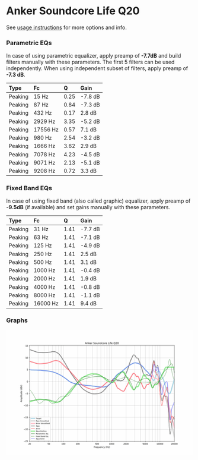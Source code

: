 # Anker Soundcore Life Q20
See [usage instructions](https://github.com/jaakkopasanen/AutoEq#usage) for more options and info.

### Parametric EQs
In case of using parametric equalizer, apply preamp of **-7.7dB** and build filters manually
with these parameters. The first 5 filters can be used independently.
When using independent subset of filters, apply preamp of **-7.3 dB**.

| Type    | Fc       |    Q | Gain    |
|:--------|:---------|:-----|:--------|
| Peaking | 15 Hz    | 0.25 | -7.8 dB |
| Peaking | 87 Hz    | 0.84 | -7.3 dB |
| Peaking | 432 Hz   | 0.17 | 2.8 dB  |
| Peaking | 2929 Hz  | 3.35 | -5.2 dB |
| Peaking | 17556 Hz | 0.57 | 7.1 dB  |
| Peaking | 980 Hz   | 2.54 | -3.2 dB |
| Peaking | 1666 Hz  | 3.62 | 2.9 dB  |
| Peaking | 7078 Hz  | 4.23 | -4.5 dB |
| Peaking | 9071 Hz  | 2.13 | -5.1 dB |
| Peaking | 9208 Hz  | 0.72 | 3.3 dB  |

### Fixed Band EQs
In case of using fixed band (also called graphic) equalizer, apply preamp of **-9.5dB**
(if available) and set gains manually with these parameters.

| Type    | Fc       |    Q | Gain    |
|:--------|:---------|:-----|:--------|
| Peaking | 31 Hz    | 1.41 | -7.7 dB |
| Peaking | 63 Hz    | 1.41 | -7.1 dB |
| Peaking | 125 Hz   | 1.41 | -4.9 dB |
| Peaking | 250 Hz   | 1.41 | 2.5 dB  |
| Peaking | 500 Hz   | 1.41 | 3.1 dB  |
| Peaking | 1000 Hz  | 1.41 | -0.4 dB |
| Peaking | 2000 Hz  | 1.41 | 1.9 dB  |
| Peaking | 4000 Hz  | 1.41 | -0.8 dB |
| Peaking | 8000 Hz  | 1.41 | -1.1 dB |
| Peaking | 16000 Hz | 1.41 | 9.4 dB  |

### Graphs
![](./Anker%20Soundcore%20Life%20Q20.png)